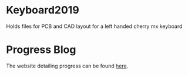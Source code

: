 # Keyboard2019
Holds files for PCB and CAD layout for a left handed cherry mx keyboard

# Progress Blog
The website detailing progress can be found [here](https://jonathangwesterfield.github.io/Keyboard2019/).
